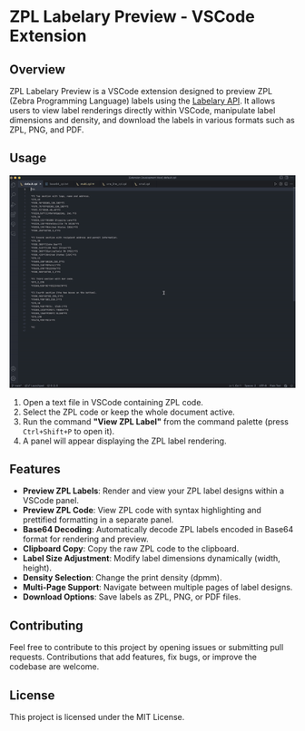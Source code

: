 # ZPL Labelary Preview - VSCode Extension

## Overview
ZPL Labelary Preview is a VSCode extension designed to preview ZPL (Zebra Programming Language) labels using the [Labelary API](https://labelary.com/service.html). It allows users to view label renderings directly within VSCode, manipulate label dimensions and density, and download the labels in various formats such as ZPL, PNG, and PDF.

## Usage

![ZPL Labelary Preview - Usage](https://github.com/DmytroVasin/zpl-labelary-preview/blob/main/assets/preview_GIF.gif)

1. Open a text file in VSCode containing ZPL code.
2. Select the ZPL code or keep the whole document active.
3. Run the command **"View ZPL Label"** from the command palette (press `Ctrl+Shift+P` to open it).
4. A panel will appear displaying the ZPL label rendering.

## Features
- **Preview ZPL Labels**: Render and view your ZPL label designs within a VSCode panel.
- **Preview ZPL Code**: View ZPL code with syntax highlighting and prettified formatting in a separate panel.
- **Base64 Decoding**: Automatically decode ZPL labels encoded in Base64 format for rendering and preview.
- **Clipboard Copy**: Copy the raw ZPL code to the clipboard.
- **Label Size Adjustment**: Modify label dimensions dynamically (width, height).
- **Density Selection**: Change the print density (dpmm).
- **Multi-Page Support**: Navigate between multiple pages of label designs.
- **Download Options**: Save labels as ZPL, PNG, or PDF files.

## Contributing
Feel free to contribute to this project by opening issues or submitting pull requests. Contributions that add features, fix bugs, or improve the codebase are welcome.

## License
This project is licensed under the MIT License.
